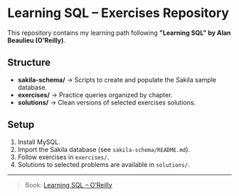 # Learning SQL – Exercises Repository

This repository contains my learning path following **"Learning SQL" by Alan Beaulieu (O'Reilly)**.

## Structure
- **sakila-schema/** → Scripts to create and populate the Sakila sample database.
- **exercises/** → Practice queries organized by chapter.
- **solutions/** → Clean versions of selected exercises solutions.

## Setup
1. Install MySQL.
2. Import the Sakila database (see `sakila-schema/README.md`).
3. Follow exercises in `exercises/`.
4. Solutions to selected problems are available in `solutions/`.

---
> Book: [Learning SQL – O’Reilly](https://www.oreilly.com/library/view/learning-sql-3rd/9781492057604/)

